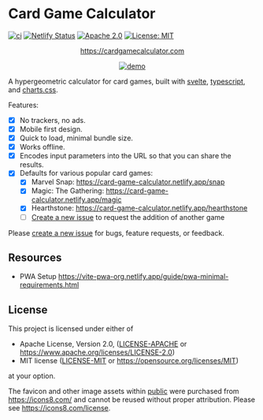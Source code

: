 # Card Game Calculator

[![ci](https://github.com/jshrake/card-game-calculator/actions/workflows/ci.yml/badge.svg)](https://github.com/jshrake/card-game-calculator/actions)
[![Netlify Status](https://api.netlify.com/api/v1/badges/f3c4ec24-2be7-4742-91d7-06aea25b3e7c/deploy-status)](https://app.netlify.com/sites/card-game-calculator/deploys)
[![Apache 2.0](https://img.shields.io/badge/License-Apache_2.0-blue.svg)](https://opensource.org/licenses/Apache-2.0)
[![License: MIT](https://img.shields.io/badge/License-MIT-blue.svg)](https://opensource.org/licenses/MIT)

<div style="text-align: center;">

<https://cardgamecalculator.com>

[![demo](./demo.gif)](https://cardgamecalculator.com)

</div>

A hypergeometric calculator for card games, built with [svelte](https://svelte.dev/), [typescript](https://www.typescriptlang.org/), and [charts.css](https://chartscss.org/).

Features:

- [x] No trackers, no ads.
- [x] Mobile first design.
- [x] Quick to load, minimal bundle size.
- [x] Works offline.
- [x] Encodes input parameters into the URL so that you can share the results.
- [x] Defaults for various popular card games:
  - [x] Marvel Snap: <https://card-game-calculator.netlify.app/snap>
  - [x] Magic: The Gathering: <https://card-game-calculator.netlify.app/magic>
  - [x] Hearthstone: <https://card-game-calculator.netlify.app/hearthstone>
  - [ ] [Create a new issue](https://github.com/jshrake/card-game-calculator/issues/new?assignees=&labels=&template=add-defaults-for-a-new-game.md&title=) to request the addition of another game

Please [create a new issue](https://github.com/jshrake/card-game-calculator/issues/new/choose) for bugs, feature requests, or feedback.

## Resources

- PWA Setup <https://vite-pwa-org.netlify.app/guide/pwa-minimal-requirements.html>

## License

This project is licensed under either of

- Apache License, Version 2.0, ([LICENSE-APACHE](/LICENSE-APACHE) or <https://www.apache.org/licenses/LICENSE-2.0>)
- MIT license ([LICENSE-MIT](/LICENSE-MIT) or <https://opensource.org/licenses/MIT>)

at your option.

The favicon and other image assets within [public](/public/) were purchased from <https://icons8.com/> and cannot be reused without proper attribution. Please see <https://icons8.com/license>.
